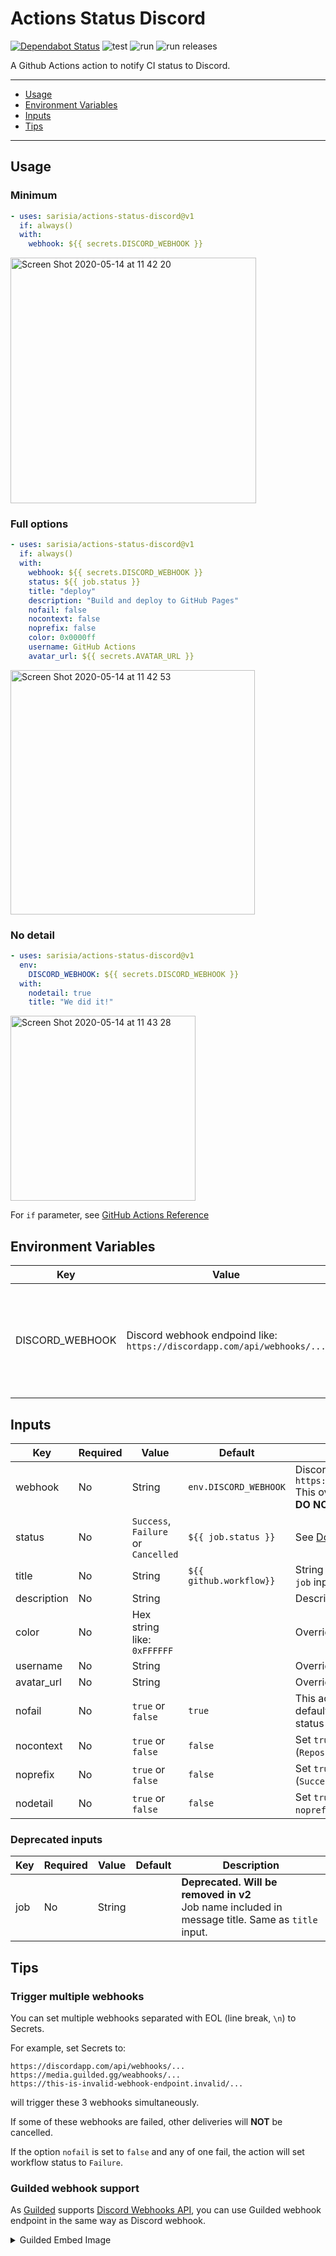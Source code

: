 # Actions Status Discord

[![Dependabot Status](https://api.dependabot.com/badges/status?host=github&repo=sarisia/actions-status-discord)](https://dependabot.com)
![test](https://github.com/sarisia/actions-status-discord/workflows/test/badge.svg)
![run](https://github.com/sarisia/actions-status-discord/workflows/run/badge.svg)
![run releases](https://github.com/sarisia/actions-status-discord/workflows/run%20releases/badge.svg)

A Github Actions action to notify CI status to Discord.

---

* [Usage](#usage)
* [Environment Variables](#environment-variables)
* [Inputs](#inputs)
* [Tips](#tips)
<!-- * [Migrate to v2](#migrate-to-v2) -->

---

## Usage

### Minimum

```yaml
- uses: sarisia/actions-status-discord@v1
  if: always()
  with:
    webhook: ${{ secrets.DISCORD_WEBHOOK }}
```

<img width="393" alt="Screen Shot 2020-05-14 at 11 42 20" src="https://user-images.githubusercontent.com/33576079/81886730-651b8b80-95d8-11ea-923d-b1a896b4a9a0.png">

### Full options

```yaml
- uses: sarisia/actions-status-discord@v1
  if: always()
  with:
    webhook: ${{ secrets.DISCORD_WEBHOOK }}
    status: ${{ job.status }}
    title: "deploy"
    description: "Build and deploy to GitHub Pages"
    nofail: false
    nocontext: false
    noprefix: false
    color: 0x0000ff
    username: GitHub Actions
    avatar_url: ${{ secrets.AVATAR_URL }}
```

<img width="391" alt="Screen Shot 2020-05-14 at 11 42 53" src="https://user-images.githubusercontent.com/33576079/81886733-677de580-95d8-11ea-831c-dba1698757ec.png">

### No detail

```yaml
- uses: sarisia/actions-status-discord@v1
  env:
    DISCORD_WEBHOOK: ${{ secrets.DISCORD_WEBHOOK }}
  with:
    nodetail: true
    title: "We did it!"
```

<img width="296" alt="Screen Shot 2020-05-14 at 11 43 28" src="https://user-images.githubusercontent.com/33576079/81886735-69e03f80-95d8-11ea-8828-fa10dda8afd1.png">

For `if` parameter, see
[GitHub Actions Reference](https://help.github.com/en/actions/reference/context-and-expression-syntax-for-github-actions#job-status-check-functions)

## Environment Variables

| Key | Value | Description |
| - | - | - |
| DISCORD_WEBHOOK | Discord webhook endpoind like:<br>`https://discordapp.com/api/webhooks/...` | You can provide webhook via inputs either.<br>**DO NOT APPEND [`/github` SUFFIX](https://discord.com/developers/docs/resources/webhook#execute-githubcompatible-webhook)!**

## Inputs

| Key | Required | Value | Default | Description |
| - | - | - | - | - |
| webhook | No | String | `env.DISCORD_WEBHOOK` | Discord webhook endpoind like:<br>`https://discordapp.com/api/webhooks/...`<br>This overrides `env.DISCORD_WEBHOOK`.<br>**DO NOT APPEND [`/github` SUFFIX](https://discord.com/developers/docs/resources/webhook#execute-githubcompatible-webhook)!** |
| status | No | `Success`, `Failure` or `Cancelled` | `${{ job.status }}` | See [Document for `job` context](https://help.github.com/en/actions/reference/context-and-expression-syntax-for-github-actions#job-context) |
| title | No | String | `${{ github.workflow}}` | String included in embed title. Overrides `job` input. |
| description | No | String | | Description included in message |
| color | No | Hex string like: `0xFFFFFF` | | Overrides Discord embed color |
| username | No | String | | Overrides Discord webhook username |
| avatar_url | No | String | | Overrides Discord webhook avatar url |
| nofail | No | `true` or `false` | `true` | This action won't make workflow failed by default. If set to `false`, this action will set status failed when failed to notify. |
| nocontext | No | `true` or `false` | `false` | Set `true` to suppress GitHub context fields (`Repository`, `Ref`, etc). |
| noprefix | No | `true` or `false` | `false` | Set `true` to avoid appending job status (`Success: `, etc.) to title |
| nodetail | No | `true` or `false` | `false` | Set `true` will set both `nocontext` and `noprefix` to `true` |

### Deprecated inputs

| Key | Required | Value | Default | Description |
| - | - | - | - | - |
| job | No | String | | **Deprecated. Will be removed in v2**<br>Job name included in message title. Same as `title` input. |

<!-- ## Migrate to v2

### input `job` is now `title`

`job` input is deprecated and now removed in v2.

Just change `job` to `title` in your workflow file to make it work. -->

## Tips

### Trigger multiple webhooks

You can set multiple webhooks separated with EOL (line break, `\n`) to Secrets.

For example, set Secrets to:
```
https://discordapp.com/api/webhooks/...
https://media.guilded.gg/weabhooks/...
https://this-is-invalid-webhook-endpoint.invalid/...
```
will trigger these 3 webhooks simultaneously.

If some of these webhooks are failed, other deliveries will **NOT** be cancelled.

If the option `nofail` is set to `false` and any of one fail, the action will set
workflow status to `Failure`.

### Guilded webhook support

As [Guilded](https://guilded.gg) supports [Discord Webhooks API](https://discord.com/developers/docs/resources/webhook#execute-webhook),
you can use Guilded webhook endpoint in the same way as Discord webhook.

<details>
<summary>Guilded Embed Image</summary>

<img width="431" alt="Screen Shot 2020-05-14 at 11 44 21" src="https://user-images.githubusercontent.com/33576079/81886777-841a1d80-95d8-11ea-9878-c3c10ab6f21b.png">

</details>
